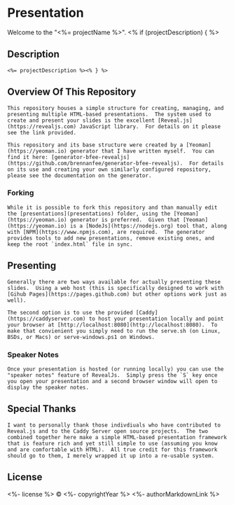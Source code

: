 # Presentation

Welcome to the "<%= projectName %>". <% if (projectDescription) { %>

## Description

    <%= projectDescription %><% } %>

## Overview Of This Repository

    This repository houses a simple structure for creating, managing, and presenting multiple HTML-based presentations.  The system used to create and present your slides is the excellent [Reveal.js](https://revealjs.com) JavaScript library.  For details on it please see the link provided.

    This repository and its base structure were created by a [Yeoman](https://yeoman.io) generator that I have written myself.  You can find it here: [generator-bfee-revealjs](https://github.com/brennanfee/generator-bfee-revealjs).  For details on its use and creating your own similarly configured repository, please see the documentation on the generator.

### Forking

    While it is possible to fork this repository and than manually edit the [presentations](presentations) folder, using the [Yeoman](https://yeoman.io) generator is preferred.  Given that [Yeoman](https://yeoman.io) is a [NodeJs](https://nodejs.org) tool that, along with [NPM](https://www.npmjs.com), are required.  The generator provides tools to add new presentations, remove existing ones, and keep the root `index.html` file in sync.

## Presenting

    Generally there are two ways available for actually presenting these slides.  Using a web host (this is specifically designed to work with [Gihub Pages](https://pages.github.com) but other options work just as well).

    The second option is to use the provided [Caddy](https://caddyserver.com) to host your presentation locally and point your browser at [http://localhost:8080](http://localhost:8080).  To make that convienient you simply need to run the serve.sh (on Linux, BSDs, or Macs) or serve-windows.ps1 on Windows.

### Speaker Notes

    Once your presentation is hosted (or running locally) you can use the "speaker notes" feature of RevealJs.  Simply press the `S` key once you open your presentation and a second browser window will open to display the speaker notes.

## Special Thanks

    I want to personally thank those indivdiuals who have contributed to Reveal.js and to the Caddy Server open source projects.  The two combined together here make a simple HTML-based presentation framework that is feature rich and yet still simple to use (assuming you know and are comfortable with HTML).  All true credit for this framework should go to them, I merely wrapped it up into a re-usable system.

## License

<%- license %> © <%- copyrightYear %> <%- authorMarkdownLink %>
